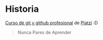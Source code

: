 # Historia
[Curso de git y github profesional](https://platzi.com/clases/1557-git-github) de [Platzi](platzi.com) :D

> Nunca Pares de Aprender